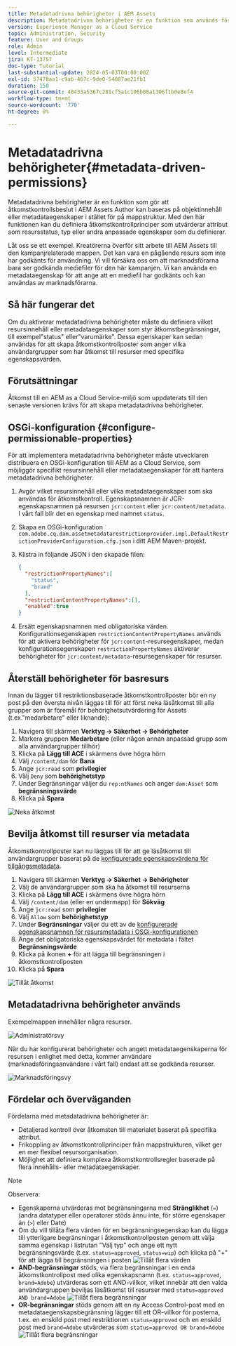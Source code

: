 ```yaml
---
title: Metadatadrivna behörigheter i AEM Assets
description: Metadatadrivna behörigheter är en funktion som används för att begränsa åtkomst baserat på metadataegenskaper för resurser i stället för mappstruktur.
version: Experience Manager as a Cloud Service
topic: Administration, Security
feature: User and Groups
role: Admin
level: Intermediate
jira: KT-13757
doc-type: Tutorial
last-substantial-update: 2024-05-03T00:00:00Z
exl-id: 57478aa1-c9ab-467c-9de0-54807ae21fb1
duration: 158
source-git-commit: 48433a5367c281cf5a1c106b08a1306f1b0e8ef4
workflow-type: tm+mt
source-wordcount: '770'
ht-degree: 0%

---
```


# Metadatadrivna behörigheter{#metadata-driven-permissions}

Metadatadrivna behörigheter är en funktion som gör att åtkomstkontrollsbeslut i AEM Assets Author kan baseras på objektinnehåll eller metadataegenskaper i stället för på mappstruktur. Med den här funktionen kan du definiera åtkomstkontrollprinciper som utvärderar attribut som resursstatus, typ eller andra anpassade egenskaper som du definierar.

Låt oss se ett exempel. Kreatörerna överför sitt arbete till AEM Assets till den kampanjrelaterade mappen. Det kan vara en pågående resurs som inte har godkänts för användning. Vi vill försäkra oss om att marknadsförarna bara ser godkända mediefiler för den här kampanjen. Vi kan använda en metadataegenskap för att ange att en mediefil har godkänts och kan användas av marknadsförarna.

## Så här fungerar det

Om du aktiverar metadatadrivna behörigheter måste du definiera vilket resursinnehåll eller metadataegenskaper som styr åtkomstbegränsningar, till exempel&quot;status&quot; eller&quot;varumärke&quot;. Dessa egenskaper kan sedan användas för att skapa åtkomstkontrollposter som anger vilka användargrupper som har åtkomst till resurser med specifika egenskapsvärden.

## Förutsättningar

Åtkomst till en AEM as a Cloud Service-miljö som uppdaterats till den senaste versionen krävs för att skapa metadatadrivna behörigheter.

## OSGi-konfiguration {#configure-permissionable-properties}

För att implementera metadatadrivna behörigheter måste utvecklaren distribuera en OSGi-konfiguration till AEM as a Cloud Service, som möjliggör specifikt resursinnehåll eller metadataegenskaper för att hantera metadatadrivna behörigheter.

1. Avgör vilket resursinnehåll eller vilka metadataegenskaper som ska användas för åtkomstkontroll. Egenskapsnamnen är JCR-egenskapsnamnen på resursen `jcr:content` eller `jcr:content/metadata`. I vårt fall blir det en egenskap med namnet `status`.
1. Skapa en OSGi-konfiguration `com.adobe.cq.dam.assetmetadatarestrictionprovider.impl.DefaultRestrictionProviderConfiguration.cfg.json` i ditt AEM Maven-projekt.
1. Klistra in följande JSON i den skapade filen:

   ```json
   {
     "restrictionPropertyNames":[
       "status",
       "brand"
     ],
     "restrictionContentPropertyNames":[],
     "enabled":true
   }
   ```

1. Ersätt egenskapsnamnen med obligatoriska värden.  Konfigurationsegenskapen `restrictionContentPropertyNames` används för att aktivera behörigheter för `jcr:content`-resursegenskaper, medan konfigurationsegenskapen `restrictionPropertyNames` aktiverar behörigheter för `jcr:content/metadata`-resursegenskaper för resurser.

## Återställ behörigheter för basresurs

Innan du lägger till restriktionsbaserade åtkomstkontrollposter bör en ny post på den översta nivån läggas till för att först neka läsåtkomst till alla grupper som är föremål för behörighetsutvärdering för Assets (t.ex.&quot;medarbetare&quot; eller liknande):

1. Navigera till skärmen __Verktyg → Säkerhet → Behörigheter__
1. Markera gruppen __Medarbetare__ (eller någon annan anpassad grupp som alla användargrupper tillhör)
1. Klicka på __Lägg till ACE__ i skärmens övre högra hörn
1. Välj `/content/dam` för __Bana__
1. Ange `jcr:read` som __privilegier__
1. Välj `Deny` som __behörighetstyp__
1. Under Begränsningar väljer du `rep:ntNames` och anger `dam:Asset` som __begränsningsvärde__
1. Klicka på __Spara__

![Neka åtkomst](./assets/metadata-driven-permissions/deny-access.png)

## Bevilja åtkomst till resurser via metadata

Åtkomstkontrollposter kan nu läggas till för att ge läsåtkomst till användargrupper baserat på de [konfigurerade egenskapsvärdena för tillgångsmetadata](#configure-permissionable-properties).

1. Navigera till skärmen __Verktyg → Säkerhet → Behörigheter__
1. Välj de användargrupper som ska ha åtkomst till resurserna
1. Klicka på __Lägg till ACE__ i skärmens övre högra hörn
1. Välj `/content/dam` (eller en undermapp) för __Sökväg__
1. Ange `jcr:read` som __privilegier__
1. Välj `Allow` som __behörighetstyp__
1. Under __Begränsningar__ väljer du ett av de [konfigurerade egenskapsnamnen för resursmetadata i OSGi-konfigurationen](#configure-permissionable-properties)
1. Ange det obligatoriska egenskapsvärdet för metadata i fältet __Begränsningsvärde__
1. Klicka på ikonen __+__ för att lägga till begränsningen i åtkomstkontrollposten
1. Klicka på __Spara__

![Tillåt åtkomst](./assets/metadata-driven-permissions/allow-access.png)

## Metadatadrivna behörigheter används

Exempelmappen innehåller några resurser.

![Administratörsvy](./assets/metadata-driven-permissions/admin-view.png)

När du har konfigurerat behörigheter och angett metadataegenskaperna för resursen i enlighet med detta, kommer användare (marknadsföringsanvändare i vårt fall) endast att se godkända resurser.

![Marknadsföringsvy](./assets/metadata-driven-permissions/marketeer-view.png)

## Fördelar och överväganden

Fördelarna med metadatadrivna behörigheter är:

- Detaljerad kontroll över åtkomsten till materialet baserat på specifika attribut.
- Frikoppling av åtkomstkontrollprinciper från mappstrukturen, vilket ger en mer flexibel resursorganisation.
- Möjlighet att definiera komplexa åtkomstkontrollsregler baserade på flera innehålls- eller metadataegenskaper.

>[!NOTE]
>
> Observera:
> 
> - Egenskaperna utvärderas mot begränsningarna med __Stränglikhet__ (`=`) (andra datatyper eller operatorer stöds ännu inte, för större egenskaper än (`>`) eller Date)
> - Om du vill tillåta flera värden för en begränsningsegenskap kan du lägga till ytterligare begränsningar i åtkomstkontrollposten genom att välja samma egenskap i listrutan &quot;Välj typ&quot; och ange ett nytt begränsningsvärde (t.ex. `status=approved`, `status=wip`) och klicka på &quot;+&quot; för att lägga till begränsningen i posten
> ![Tillåt flera värden ](./assets/metadata-driven-permissions/allow-multiple-values.png)
> - __AND-begränsningar__ stöds, via flera begränsningar i en enda åtkomstkontrollpost med olika egenskapsnamn (t.ex. `status=approved`, `brand=Adobe`) utvärderas som ett AND-villkor, vilket innebär att den valda användargruppen beviljas läsåtkomst till resurser med `status=approved AND brand=Adobe`
> ![Tillåt flera begränsningar ](./assets/metadata-driven-permissions/allow-multiple-restrictions.png)
> - __OR-begränsningar__ stöds genom att en ny Access Control-post med en metadataegenskapsbegränsning lägger till ett OR-villkor för posterna, t.ex. en enskild post med restriktionen `status=approved` och en enskild post med `brand=Adobe` utvärderas som `status=approved OR brand=Adobe`
> ![Tillåt flera begränsningar ](./assets/metadata-driven-permissions/allow-multiple-aces.png)
